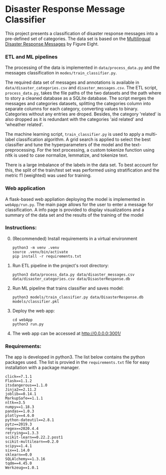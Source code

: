 # Disaster Response Message Classifier

This project presents a classification of disaster response messages into a pre-defined set of categories. The data set is based on the [Multilingual Disaster Response Messages](https://appen.com/datasets/combined-disaster-response-data/) by Figure Eight.

### ETL and ML pipelines

The processing of the data is implemented in `data/process_data.py` and the messages classification in `modes/train_classifier.py`. 

The required data set of messages and annotations is available in `data/disaster_categories.csv` and `disaster_messages.csv`. The ETL script, `process_data.py`, takes the file paths of the two datasets and the path where to story a cleaned database as a SQLite database.
The script merges the messages and categories datasets, splitting the categories column into separate columns for each category, converting values to binary. Categories without any entries are droped. Besides, the category 'related' is also dropped as it is redundant with the categories 'aid related' and 'wheather related'.

The machine learning script, `train_classifier.py` is used to apply a multi-label classification algorithm. A grid search is applied to select the best classifier and tune the hyperparameters of the model and the text-preprocessing. For the text processing, a custom tokenize function using nltk is used to case normalize, lemmatize, and tokenize text.

There is a large imbalance of the labels in the data set. To best account for this, the split of the train/test set was performed using stratification and the metric f1 (weighted) was used for training.

### Web application

A flask-based web appliation deploying the model is implemented in `webApp/run.py`. The main page allows for the user to enter a message for classification. A info page is provided to display visualizations and a summary of the data set and the results of the training of the model

### Instructions:

0. (Recommended) Install requirements in a virtual environment
   ```
   python3 -m venv .venv
   source .venv/bin/activate
   pip install -r requirements.txt
   ```

1. Run ETL pipeline in the project's root directory:

    ```
    python3 data/process_data.py data/disaster_messages.csv data/disaster_categories.csv data/DisasterResponse.db
    ```

2. Run ML pipeline that trains classifier and saves model:
  
    ```
    python3 models/train_classifier.py data/DisasterResponse.db models/classifier.pkl
    ```

3. Deploy the web app:
    ```
    cd webApp
    python3 run.py
    ```

4. The web app can be accessed at http://0.0.0.0:3001/

### Requirements:

The app is developed in python3. The list below contains the python packages used. The list is provied in the `requirements.txt` file for easy installation with a package manager.
```
click==7.1.1
Flask==1.1.2
itsdangerous==1.1.0
Jinja2==2.11.2
joblib==0.14.1
MarkupSafe==1.1.1
nltk==3.5
numpy==1.18.3
pandas==1.0.3
plotly==4.6.0
python-dateutil==2.8.1
pytz==2019.3
regex==2020.4.4
retrying==1.3.3
scikit-learn==0.22.2.post1
scikit-multilearn==0.2.0
scipy==1.4.1
six==1.14.0
sklearn==0.0
SQLAlchemy==1.3.16
tqdm==4.45.0
Werkzeug==1.0.1
```